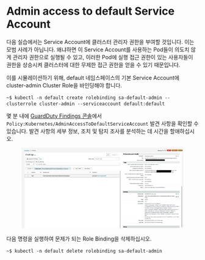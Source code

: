 # Admin access to default Service Account

다음 실습에서는 Service Account에 클러스터 관리자 권한을 부여할 것입니다. 이는 모범 사례가 아닙니다. 왜냐하면 이 Service Account를 사용하는 Pod들이 의도치 않게 관리자 권한으로 실행될 수 있고, 이러한 Pod에 실행 접근 권한이 있는 사용자들이 권한을 상승시켜 클러스터에 대한 무제한 접근 권한을 얻을 수 있기 때문입니다.

이를 시뮬레이션하기 위해, default 네임스페이스의 기본 Service Account에 cluster-admin Cluster Role을 바인딩해야 합니다.

```
~$ kubectl -n default create rolebinding sa-default-admin --clusterrole cluster-admin --serviceaccount default:default
```

몇 분 내에 [GuardDuty Findings 콘솔](https://console.aws.amazon.com/guardduty/home#/findings)에서 `Policy:Kubernetes/AdminAccessToDefaultServiceAccount` 발견 사항을 확인할 수 있습니다. 발견 사항의 세부 정보, 조치 및 탐지 조사를 분석하는 데 시간을 할애하십시오.

<figure><img src="../../../.gitbook/assets/image (4) (1) (1).png" alt=""><figcaption></figcaption></figure>

다음 명령을 실행하여 문제가 되는 Role Binding을 삭제하십시오.

```
~$ kubectl -n default delete rolebinding sa-default-admin
```

